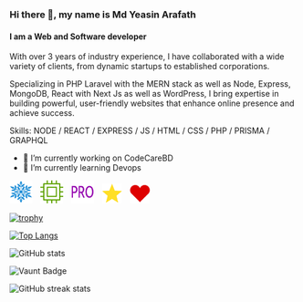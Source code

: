 ### Hi there 👋, my name is Md Yeasin Arafath
#### I am a Web and Software developer
With over 3 years of industry experience, I have collaborated with a wide variety of clients, from dynamic startups to established corporations.

Specializing in PHP Laravel with the MERN stack as well as Node, Express, MongoDB, React with Next Js as well as WordPress, I bring expertise in building powerful, user-friendly websites that enhance online presence and achieve success.

Skills: NODE / REACT / EXPRESS / JS / HTML / CSS / PHP / PRISMA / GRAPHQL 

- 🔭 I’m currently working on CodeCareBD 
- 🌱 I’m currently learning Devops 




<a href='https://archiveprogram.github.com/'><img src='https://raw.githubusercontent.com/acervenky/animated-github-badges/master/assets/acbadge.gif' width='40' height='40'></a> <a href='https://docs.github.com/en/developers'><img src='https://raw.githubusercontent.com/acervenky/animated-github-badges/master/assets/devbadge.gif' width='40' height='40'></a> <a href='https://github.com/pricing'><img src='https://raw.githubusercontent.com/acervenky/animated-github-badges/master/assets/pro.gif' width='40' height='40'></a> <a href='https://stars.github.com/'><img src='https://raw.githubusercontent.com/acervenky/animated-github-badges/master/assets/starbadge.gif' width='35' height='35'></a> <a href='https://docs.github.com/en/github/supporting-the-open-source-community-with-github-sponsors'><img src='https://raw.githubusercontent.com/acervenky/animated-github-badges/master/assets/sponsorbadge.gif' width='35' height='35'></a> 

[![trophy](https://github-profile-trophy.vercel.app/?username=aharafath)](https://github.com/ryo-ma/github-profile-trophy)

[![Top Langs](https://github-readme-stats.vercel.app/api/top-langs/?username=aharafath)](https://github.com/anuraghazra/github-readme-stats)

![GitHub stats](https://github-readme-stats.vercel.app/api?username=aharafath&show_icons=true&count_private=true)  

![Vaunt Badge](https://api.vaunt.dev/v1/github/entities/aharafath/contributions?format=svg&private=true)  

![GitHub streak stats](https://streak-stats.demolab.com/?user=aharafath)  

